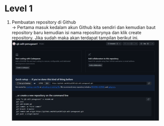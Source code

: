 # Level 1

1. Pembuatan repository di Github <br>
-> Pertama masuk kedalam akun Github kita sendiri dan kemudian baut repository baru kemudian isi nama repositorynya dan klik create repository. Jika sudah maka akan terdapat tampilan berikut ini.
![img-1](/img/img-1.png) <br>

